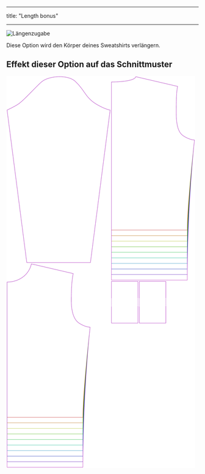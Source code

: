 - - -
title: "Length bonus"
- - -

![Längenzugabe](lengthbonus.svg)

Diese Option wird den Körper deines Sweatshirts verlängern.

## Effekt dieser Option auf das Schnittmuster

![Dieses Bild zeigt den Effekt dieser Option, indem es mehrere Varianten überlagert, die einen anderen Wert für diese Option haben](sven_lengthbonus_sample.svg "Effect of this option on the pattern")
